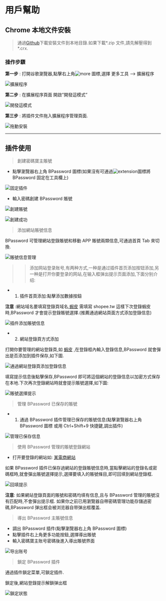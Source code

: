 # 用戶幫助

## Chrome 本地文件安裝

> 通過[Github](https://github.com/lanui/BPassword/releases/tag/v2.0.0)下載安裝文件到本地目錄.如果下載*.zip 文件,請先解壓得到*.crx.

### 操作步驟

**第一步** : 打開谷歌瀏覽器,點擊右上角![more](../assets/svg/more_vertical.svg ':size=16x18') 圖標,選擇 更多工具 --> 擴展程序

![擴展程序](../zh_cn/assets/images/manual_installation_01.png)

**第二步** : 在擴展程序頁面 開啟”開發這模式”

![開發這模式](../zh_cn/assets/images/manual_installation_02.png)

**第三步** : 將插件文件拖入擴展程序管理頁面.

![拖動安裝](../zh_cn/assets/images/manual_installation_03.png)

---

## 插件使用

> 創建密碼寶主賬號

- 點擊瀏覽器右上角 BPassword 圖標(如果沒有可通過![extension](../assets/svg/extension.svg ':size=20x20')圖標將 BPassword 固定在工具欄上)

![固定插件](../zh_cn/assets/images/user_guide_01.png)

- 輸入密碼創建 BPassword 賬號

![創建賬號](../zh_cn/assets/images/user_guide_02.png)

![創建成功](../zh_cn/assets/images/user_guide_02_success.png)

> 添加網站賬號信息

BPassword 可管理網站登錄賬號和移動 APP 賬號兩類信息,可通過首頁 Tab 來切換.

![賬號信息管理](../zh_cn/assets/images/user_guide_tab.png)

> > 添加网站登录账号,有两种方式,一种是通过插件首页添加按钮添加,另一种是打开你要登录的网站,在输入框弹出提示页面添加,下面分别介绍:

- 1. 插件首頁添加:點擊添加數據按鈕

**注意** :網站域名要填寫登錄頁域名,[蝦皮](https://shopee.tw/buyer/login?next=https%3A%2F%2Fshopee.tw%2F) 需填寫 shopee.tw 這樣下次登錄蝦皮時,BPassword 才會提示登錄賬號選擇.(推薦通過網站頁面方式添加登錄信息)

![插件添加賬號信息](../zh_cn/assets/images/user_guide_03.png)

- 2. 網站登錄頁方式添加

打開你要管理的網站登錄頁,如 [蝦皮](https://shopee.tw/buyer/login?next=https%3A%2F%2Fshopee.tw%2F) ,在登錄框內輸入登錄信息,BPassword 就會彈出是否添加到插件保存,如下圖.

![通過網站登錄頁添加登錄信息](assets/images/user_guide_04.png)

填寫提示信息後點擊保存,BPassword 即可將這個網站的登錄信息以加密方式保存在本地.下次再次登錄網站時就會提示賬號選擇,如下圖:

![賬號選擇提示](assets/images/user_guide_06.png)

> 管理 BPassword 已保存的賬號

- 1. 通過 BPassword 插件管理已保存的賬號信息(點擊瀏覽器右上角 BPassword 圖標 或用 Ctrl+Shift+9 快捷鍵,調出插件)

![管理已保存信息](../zh_cn/assets/images/user_guide_07.png)

> 使用 BPassword 管理的賬號登錄網站

- 打开要登錄的網站如: [某電商網站](https://shopee.tw/buyer/login?next=https%3A%2F%2Fshopee.tw%2F)

如果 BPassword 插件已保存過網站的登錄賬號信息時,當點擊網站的登錄名或密碼框時,就會彈出賬號選擇提示,選擇要填入的賬號條目,即可回填到網站登錄框.

![回填提示](../zh_cn/assets/images/user_guide_08.png)

**注意**: 如果網站登錄頁面的賬號和密碼均填有信息,且与 BPassword 管理的賬號沒有匹配時,不會彈出提示框.
如果你之前已用瀏覽器自帶密碼管理功能存儲過密碼,BPassword 弹出框会被浏览器自带弹出框覆盖.

> 導出 BPassword 主賬號信息

- 調出 BPassword 插件(點擊瀏覽器右上角 BPassword 圖標)
- 點擊插件右上角更多功能按鈕,選擇導出賬號
- 輸入密碼寶主账号密碼後進入導出賬號界面

![导出账号](../zh_cn/assets/images/user_guide_09.png)

> 鎖定 BPassword 插件

通過插件鎖定菜單,可鎖定插件.

鎖定後,網站登錄提示解鎖弹出框

![鎖定狀態](../zh_cn/assets/images/user_guide_10.png)
